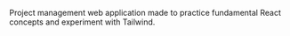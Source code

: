 Project management web application made to practice fundamental React concepts and experiment with Tailwind.
